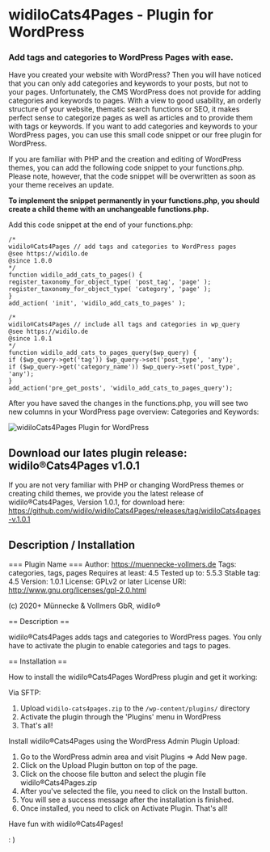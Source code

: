 # widiloCats4Pages - Plugin for WordPress

### Add tags and categories to WordPress Pages with ease.

Have you created your website with WordPress? Then you will have noticed that you can only add categories and keywords to your posts, but not to your pages. Unfortunately, the CMS WordPress does not provide for adding categories and keywords to pages. With a view to good usability, an orderly structure of your website, thematic search functions or SEO, it makes perfect sense to categorize pages as well as articles and to provide them with tags or keywords.
If you want to add categories and keywords to your WordPress pages, you can use this small code snippet or our free plugin for WordPress.

If you are familiar with PHP and the creation and editing of WordPress themes, you can add the following code snippet to your functions.php. Please note, however, that the code snippet will be overwritten as soon as your theme receives an update.

**To implement the snippet permanently in your functions.php, you should create a child theme with an unchangeable functions.php.**

Add this code snippet at the end of your functions.php:

```
/*
widilo®Cats4Pages // add tags and categories to WordPress pages
@see https://widilo.de
@since 1.0.0
*/
function widilo_add_cats_to_pages() {
register_taxonomy_for_object_type( 'post_tag', 'page' );
register_taxonomy_for_object_type( 'category', 'page' );
}
add_action( 'init', 'widilo_add_cats_to_pages' );

/*
widilo®Cats4Pages // include all tags and categories in wp_query
@see https://widilo.de
@since 1.0.1
*/
function widilo_add_cats_to_pages_query($wp_query) {
if ($wp_query->get('tag')) $wp_query->set('post_type', 'any');
if ($wp_query->get('category_name')) $wp_query->set('post_type', 'any');
}
add_action('pre_get_posts', 'widilo_add_cats_to_pages_query');
```
After you have saved the changes in the functions.php, you will see two new columns in your WordPress page overview: Categories and Keywords:

![widiloCats4Pages Plugin for WordPress](https://github.com/widilo/widiloCats4Pages/blob/main/widiloCats4Pages-Screenshot.png)

## Download our lates plugin release: widilo®Cats4Pages v1.0.1

If you are not very familiar with PHP or changing WordPress themes or creating child themes, we provide you the latest release of widilo®Cats4Pages, Version 1.0.1, for download here: https://github.com/widilo/widiloCats4Pages/releases/tag/widiloCats4pages-v.1.0.1 

## Description / Installation

=== Plugin Name ===
Author: https://muennecke-vollmers.de
Tags: categories, tags, pages
Requires at least: 4.5
Tested up to: 5.5.3
Stable tag: 4.5
Version: 1.0.1
License: GPLv2 or later
License URI: http://www.gnu.org/licenses/gpl-2.0.html

(c) 2020+ Münnecke & Vollmers GbR, widilo® 

== Description ==

widilo®Cats4Pages adds tags and categories to WordPress pages. You only have to activate the plugin to enable categories and tags to pages.

== Installation ==

How to install the widilo®Cats4Pages WordPress plugin and get it working:

Via SFTP:

1. Upload `widilo-cats4pages.zip` to the `/wp-content/plugins/` directory
2. Activate the plugin through the 'Plugins' menu in WordPress
3. That's all!

Install widilo®Cats4Pages using the WordPress Admin Plugin Upload:

1. Go to the WordPress admin area and visit Plugins => Add New page.
2. Click on the Upload Plugin button on top of the page.
3. Click on the choose file button and select the plugin file widilo®Cats4Pages.zip
4. After you've selected the file, you need to click on the Install button.
5. You will see a success message after the installation is finished.
6. Once installed, you need to click on Activate Plugin. That's all!

Have fun with widilo®Cats4Pages!

: )
